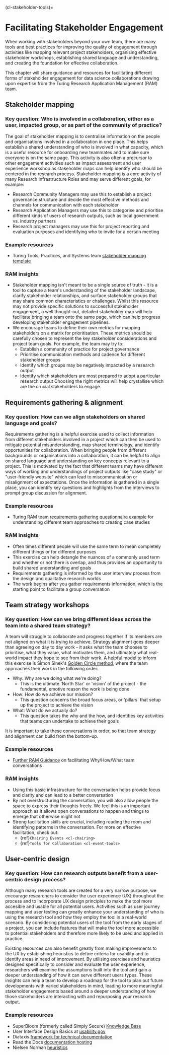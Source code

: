 (cl-stakeholder-tools)=

# Facilitating Stakeholder Engagement

When working with stakeholders beyond your own team, there are many tools and best practices for improving the quality of engagement through activities like mapping relevant project stakeholders, organising effective stakeholder workshops, establishing shared language and understanding, and creating the foundation for effective collaboration.

This chapter will share guidance and resources for facilitating different forms of stakeholder engagement for data science collaborations drawing upon expertise from the Turing Research Application Management (RAM) team.

## Stakeholder mapping
### Key question: Who is involved in a collaboration, either as a user, impacted group, or as part of the community of practice?

The goal of stakeholder mapping is to centralise information on the people and organisations involved in a collaboration in one place. 
This helps establish a shared understanding of who is involved in what capacity, which is a useful resource for onboarding new teammates and to make sure everyone is on the same page.
This activity is also often a precursor to other engagement activities such as impact assessment and user experience workshop as stakeholder maps can help identify who should be centered in the research process.
Stakeholder mapping is a core activity of many Research Infrastructure Roles and may serve different goals, for example:
- Research Community Managers may use this to establish a project governance structure and decide the most effective methods and channels for communication with each stakeholder
- Research Application Managers may use this to categorise and prioritise different kinds of users of research outputs, such as local government vs. industry partners
- Research project managers may use this for project reporting and evaluation purposes and identifying who to invite for a certain meeting

### Example resources
- Turing Tools, Practices, and Systems team [stakeholder mapping template](https://miro.com/app/board/uXjVMGIR93o=/?share_link_id=456301587406)

### RAM insights
* Stakeholder mapping isn't meant to be a single source of truth - it is a tool to capture a team's understanding of the stakeholder landscape, clarify stakeholder relationships, and surface stakeholder groups that may share common characteristics or challenges. Whilst this resource may not provide specific solutions to successful stakeholder engagement, a well thought-out, detailed stakeholder map will help facilitate bringing a team onto the same page, which can help progress developing stakeholder engagement pipelines.
* We encourage teams to define their own metrics for mapping stakeholders on a matrix for prioritisation. These metrics should be carefully chosen to represent the key stakeholder considerations and project team goals. For example, the team may try to:
    * Establish a community of practice for project governance
    * Prioritise communication methods and cadence for different stakeholder groups
    * Identify which groups may be negatively impacted by a research output
    * Identify which stakeholders are most prepared to adopt a particular research output
  Choosing the right metrics will help crystallise which are the crucial stakeholders to engage.
    
## Requirements gathering & alignment
### Key question: How can we align stakeholders on shared language and goals?

Requirements gathering is a helpful exercise used to collect information from different stakeholders involved in a project which can then be used to mitigate potential misunderstanding, map shared terminology, and identify opportunities for collaboration. 
When bringing people from different backgrounds or organisations into a collaboration, it can be helpful to align on shared language and understanding on key concepts relevant to a project.
This is motivated by the fact that different teams may have different ways of working and understandings of project outputs like "case study" or "user-friendly website" which can lead to miscommunication or misalignment of expectations.
Once the information is gathered in a single place, you can identify key questions and highlights from the interviews to prompt group discussion for alignment.

### Example resources
- Turing RAM team [requirements gathering questionnaire example](https://github.com/alan-turing-institute/research-application-management/blob/main/docs/requirements_gathering.md) for understanding different team approaches to creating case studies

### RAM insights
* Often times different people will use the same term to mean completely different things or for different purposes
* This exercise can help detangle the nuances of a commonly used term and whether or not there is overlap, and thus provides an opportunity to build shared understanding and goals
* Requirements gathering is informed by the user interview process from the design and qualitative research worlds
* The work begins after you gather requirements information, which is the starting point to facilitate a group conversation

## Team strategy workshops
### Key question: How can we bring different ideas across the team into a shared team strategy?

A team will struggle to collaborate and progress together if its members are not aligned on what it is trying to achieve. 
Strategy alignment goes deeper than agreeing on day to day work - it asks what the team chooses to prioritise, what they value, what motivates them, and ultimately what real-world impact they hope to see from their work.
A helpful model to inform this exercise is Simon Sinek's [Golden Circle method](https://www.smartinsights.com/digital-marketing-strategy/online-value-proposition/start-with-why-creating-a-value-proposition-with-the-golden-circle-model/), where the team approaches their work in the following order:
* Why: Why are we doing what we're doing? 
    * This is the ultimate 'North Star' or 'vision' of the project - the fundamental, emotive reason the work is being done
* How: How do we achieve our mission? 
    * This question concerns the broad focus areas, or 'pillars' that setup up the project to achieve the vision
* What: What do we actually do?
    * This question takes the why and the how, and identifies key activities that teams can undertake to achieve their goals

It is important to take these conversations in order, so that team strategy and alignment can build from the bottom-up.

### Example resources
- [Further RAM Guidance](https://github.com/alan-turing-institute/research-application-management/blob/main/docs/team_strategy.md) on facilitating Why/How/What team conversations

### RAM insights
* Using this basic infrastructure for the conversation helps provide focus and clarity and can lead to a better conversation
* By not overstructuring the conversation, you will also allow people the space to express their thoughts freely. We feel this is an important approach as it allows open conversations to happen and things to emerge that otherwise might not
* Strong facilitation skills are crucial, including reading the room and identifying patterns in the conversation. For more on  effective facilitation, check out:
    * {ref}`Chairing Events <cl-chairing>`
    * {ref}`Tools for Collaboration <cl-event-tools>`

## User-centric design
### Key question: How can research outputs benefit from a user-centric design process?

Although many research tools are created for a very narrow purpose, we encourage researchers to consider the user experience (UX) throughout the process and to incorporate UX design principles to make the tool more accesible and usable for all potential users. 
Activities such as user journey mapping and user testing can greatly enhance your understanding of who is using the research tool and how they employ the tool in a real-world scenario.
By considering potential users of the tool from the early stages of a project, you can include features that will make the tool more accessible to potential stakeholders and therefore more likely to be used and applied in practice. 

Existing resources can also benefit greatly from making improvements to the UX by establishing heuristics to define criteria for usability and to identify areas in need of improvement.
By utilising exercises and heuristics designed specifically to consider and evaluate the user experience, researchers will examine the assumptions built into the tool and gain a deeper understanding of how it can serve different users types.
These insights can help a team to develop a roadmap for the tool to plan out future developments with varied stakeholders in mind, leading to more meaningful stakeholder engagements based around a deeper understanding of how those stakeholders are interacting with and repurposing your research output.

### Example resources
- SuperBloom (formerly called Simply Secure) [Knowledge Base](https://simplysecure.org/knowledge-base/)
- User Interface Design Basics at [usability.gov](https://www.usability.gov/what-and-why/user-interface-design.html)
- Diataxis [framework for technical documentation](https://diataxis.fr)
- Read the Docs [documentation hosting](https://readthedocs)
- Nielsen Norman [heuristics](https://www.nngroup.com/articles/ten-usability-heuristics/)

